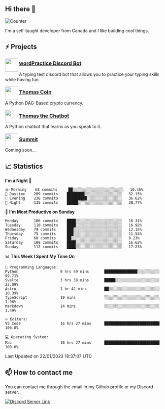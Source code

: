 <h2>Hi there 👋</h2>

![Counter](https://komarev.com/ghpvc/?username=principle105)

<p>I'm a self-taught developer from Canada and I like building cool things.</p>

<h2>⚡ Projects</h2>

<img align="left" src="https://i.imgur.com/BIzs17V.png" width="42" height="42" />
<h3><a target="_blank" href="http://wordpractice.principle.sh/">wordPractice Discord Bot</a></h3>
<p>A typing test discord bot that allows you to practice your typing skills while having fun.</p>

<img align="left" src="https://i.imgur.com/4FdQpgN.png" width="42" height="42" />
<h3><a href="https://github.com/principle105/thomas-coin">Thomas Coin</a></h3>
<p>A Python DAG-Based crypto currency.</p>

<img align="left" src="https://i.imgur.com/hA9YF2s.png" width="42" height="42" />
<h3><a href="https://github.com/principle105/thomasthechatbot">Thomas the Chatbot</a></h3>
<p>A Python chatbot that learns as you speak to it.</p>

<img align="left" src="https://i.imgur.com/Ly8Atho.png" width="42" height="42" />
<h3><a href="http://summit.sh/">Summit</a></h3>
<p>Coming soon...</p>

<h2>📈 Statistics</h2>

<!--START_SECTION:waka-->
**I'm a Night 🦉** 

```text
🌞 Morning    68 commits     ██░░░░░░░░░░░░░░░░░░░░░░░   10.46% 
🌆 Daytime    209 commits    ████████░░░░░░░░░░░░░░░░░   32.15% 
🌃 Evening    238 commits    █████████░░░░░░░░░░░░░░░░   36.62% 
🌙 Night      135 commits    █████░░░░░░░░░░░░░░░░░░░░   20.77%

```
📅 **I'm Most Productive on Sunday** 

```text
Monday       106 commits    ████░░░░░░░░░░░░░░░░░░░░░   16.31% 
Tuesday      110 commits    ████░░░░░░░░░░░░░░░░░░░░░   16.92% 
Wednesday    79 commits     ███░░░░░░░░░░░░░░░░░░░░░░   12.15% 
Thursday     75 commits     ███░░░░░░░░░░░░░░░░░░░░░░   11.54% 
Friday       60 commits     ██░░░░░░░░░░░░░░░░░░░░░░░   9.23% 
Saturday     108 commits    ████░░░░░░░░░░░░░░░░░░░░░   16.62% 
Sunday       112 commits    ████░░░░░░░░░░░░░░░░░░░░░   17.23%

```


📊 **This Week I Spent My Time On** 

```text
💬 Programming Languages: 
Python                   9 hrs 49 mins       ███████████████░░░░░░░░░░   59.71% 
Svelte                   3 hrs 38 mins       █████░░░░░░░░░░░░░░░░░░░░   22.09% 
Astro                    1 hr 42 mins        ██░░░░░░░░░░░░░░░░░░░░░░░   10.39% 
TypeScript               19 mins             ░░░░░░░░░░░░░░░░░░░░░░░░░   1.96% 
Markdown                 14 mins             ░░░░░░░░░░░░░░░░░░░░░░░░░   1.49%

🔥 Editors: 
VS Code                  16 hrs 27 mins      █████████████████████████   100.0%

💻 Operating System: 
Mac                      16 hrs 27 mins      █████████████████████████   100.0%

```


 Last Updated on 22/01/2023 18:37:07 UTC
<!--END_SECTION:waka-->

<h2>📫 How to contact me</h2>

You can contact me through the email in my Github profile or my Discord server.

[![Discord Server Link](https://dcbadge.vercel.app/api/server/DHnk46C)](https://discord.gg/DHnk46C)

